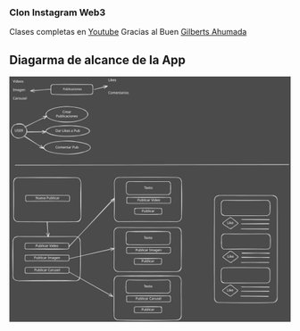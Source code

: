 ### Clon Instagram Web3

Clases completas en [Youtube](https://www.youtube.com/playlist?list=PL2uIxLJ7G8e2Y825VjgxsB8jXxTW5Tp9w) Gracias al Buen [Gilberts Ahumada](https://x.com/gilbertsahumada)

## Diagarma de alcance de la App

![Instagran Diagrama](./img/InstagranWeb3.svg)
